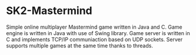 # SK2-Mastermind
Simple online multiplayer Mastermind game written in Java and C. 
Game engine is written in Java with use of Swing library.
Game server is written in C and implements TCP/IP communiaction based on UDP sockets.
Server supports multiple games at the same time thanks to threads.
